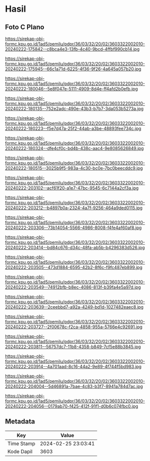 # Hasil

## Foto C Plano

https://sirekap-obj-formc.kpu.go.id/1ad5/pemilu/pdpr/36/03/32/20/02/3603322002010-20240222-175842--c8bca4e3-13fb-4c40-9bcd-4ffbf990cb14.jpg

https://sirekap-obj-formc.kpu.go.id/1ad5/pemilu/pdpr/36/03/32/20/02/3603322002010-20240222-175945--66c1a71d-6225-4f36-9f26-4a645a057b20.jpg

https://sirekap-obj-formc.kpu.go.id/1ad5/pemilu/pdpr/36/03/32/20/02/3603322002010-20240222-180046--5e8f047e-5111-4909-8d4e-ff4afd2b0efb.jpg

https://sirekap-obj-formc.kpu.go.id/1ad5/pemilu/pdpr/36/03/32/20/02/3603322002010-20240222-180135--752e2adc-490e-43b3-b7b7-3da053b5273a.jpg

https://sirekap-obj-formc.kpu.go.id/1ad5/pemilu/pdpr/36/03/32/20/02/3603322002010-20240222-180223--f5e7d47a-25f2-44ab-a3be-48893fee734c.jpg

https://sirekap-obj-formc.kpu.go.id/1ad5/pemilu/pdpr/36/03/32/20/02/3603322002010-20240222-180324--dfe4cf0c-bd4b-438c-aac4-9e8085626849.jpg

https://sirekap-obj-formc.kpu.go.id/1ad5/pemilu/pdpr/36/03/32/20/02/3603322002010-20240222-180515--3025b9f5-983a-4c30-bc0e-7bc0beecddc9.jpg

https://sirekap-obj-formc.kpu.go.id/1ad5/pemilu/pdpr/36/03/32/20/02/3603322002010-20240222-203102--acf61f20-a1e7-47bc-9545-6c7144a2cf3a.jpg

https://sirekap-obj-formc.kpu.go.id/1ad5/pemilu/pdpr/36/03/32/20/02/3603322002010-20240222-203212--b4897b0a-2324-4a7f-9256-464a9ded0115.jpg

https://sirekap-obj-formc.kpu.go.id/1ad5/pemilu/pdpr/36/03/32/20/02/3603322002010-20240222-203306--73b14054-5566-4986-8008-f4fe4af60af8.jpg

https://sirekap-obj-formc.kpu.go.id/1ad5/pemilu/pdpr/36/03/32/20/02/3603322002010-20240222-203414--bd84c676-d34c-48fa-ab5b-b4296383d526.jpg

https://sirekap-obj-formc.kpu.go.id/1ad5/pemilu/pdpr/36/03/32/20/02/3603322002010-20240222-203505--473d1884-6595-42b2-8f6c-f9fc487eb899.jpg

https://sirekap-obj-formc.kpu.go.id/1ad5/pemilu/pdpr/36/03/32/20/02/3603322002010-20240222-203549--74912bfb-b8ec-4086-813f-b39fa4e5a97d.jpg

https://sirekap-obj-formc.kpu.go.id/1ad5/pemilu/pdpr/36/03/32/20/02/3603322002010-20240222-203639--2ceebbd7-a92a-4249-bd1d-1027482eaec8.jpg

https://sirekap-obj-formc.kpu.go.id/1ad5/pemilu/pdpr/36/03/32/20/02/3603322002010-20240222-203727--2f00678c-f2ca-4858-955a-5766e4c92691.jpg

https://sirekap-obj-formc.kpu.go.id/1ad5/pemilu/pdpr/36/03/32/20/02/3603322002010-20240222-203811--56757dc7-11b8-4358-b849-7cf5e88b3845.jpg

https://sirekap-obj-formc.kpu.go.id/1ad5/pemilu/pdpr/36/03/32/20/02/3603322002010-20240222-203914--4a701aad-8c16-44a2-9e89-4f744f5bd983.jpg

https://sirekap-obj-formc.kpu.go.id/1ad5/pemilu/pdpr/36/03/32/20/02/3603322002010-20240222-204004--5d46891a-7bae-4c83-b3f7-8941a784d7ac.jpg

https://sirekap-obj-formc.kpu.go.id/1ad5/pemilu/pdpr/36/03/32/20/02/3603322002010-20240222-204056--0179ab70-f425-412f-91f1-d0b6c074fbc0.jpg


## Metadata

| Key        | Value               |
| ---------- | ------------------- |
| Time Stamp | 2024-02-25 23:03:41 |
| Kode Dapil | 3603                |



